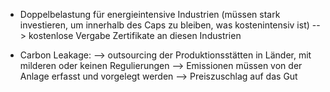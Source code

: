 - Doppelbelastung für energieintensive Industrien (müssen stark investieren, um innerhalb des Caps zu bleiben, was kostenintensiv ist) 
--> kostenlose Vergabe Zertifikate an diesen Industrien

- Carbon Leakage:
--> outsourcing der Produktionsstätten in Länder, mit milderen oder keinen Regulierungen 
--> Emissionen müssen von der Anlage erfasst und vorgelegt werden --> Preiszuschlag auf das Gut